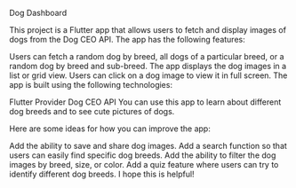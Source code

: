 Dog Dashboard

This project is a Flutter app that allows users to fetch and display images of dogs from the Dog CEO API. The app has the following features:

Users can fetch a random dog by breed, all dogs of a particular breed, or a random dog by breed and sub-breed.
The app displays the dog images in a list or grid view.
Users can click on a dog image to view it in full screen.
The app is built using the following technologies:

Flutter
Provider
Dog CEO API
You can use this app to learn about different dog breeds and to see cute pictures of dogs.

Here are some ideas for how you can improve the app:

Add the ability to save and share dog images.
Add a search function so that users can easily find specific dog breeds.
Add the ability to filter the dog images by breed, size, or color.
Add a quiz feature where users can try to identify different dog breeds.
I hope this is helpful!
